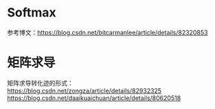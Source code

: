 # Softmax
参考博文：https://blog.csdn.net/bitcarmanlee/article/details/82320853

# 矩阵求导
矩阵求导转化迹的形式： https://blog.csdn.net/zongza/article/details/82932325
https://blog.csdn.net/daaikuaichuan/article/details/80620518
